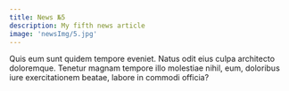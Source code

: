 ```yaml
---
title: News №5
description: My fifth news article
image: 'newsImg/5.jpg'
---
```


Quis eum sunt quidem tempore eveniet. Natus odit eius culpa architecto
doloremque. Tenetur magnam tempore illo molestiae nihil, eum, doloribus iure
exercitationem beatae, labore in commodi officia?
